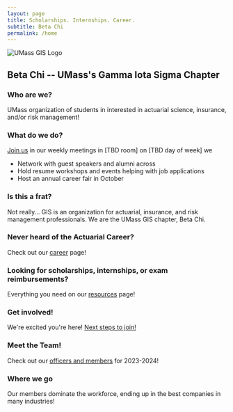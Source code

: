 ```yaml
---
layout: page
title: Scholarships. Internships. Career.
subtitle: Beta Chi
permalink: /home
---
```

<!-- TODO big spell check -->

![UMass GIS Logo](https://nfordumass.github.io/umassactuarialclub/assets/img/umassGISLogo.jpg)

## Beta Chi -- UMass's Gamma Iota Sigma Chapter
### Who are we?
UMass organization of students in interested in actuarial science, insurance, and/or risk management!

<!-- TODO fix room number -->
### What do we do?
[Join us](join) in our weekly meetings in [TBD room] on [TBD day of week] we
- Network with guest speakers and alumni across
- Hold resume workshops and events helping with job applications
- Host an annual career fair in October  

### Is this a frat?
Not really... GIS is an organization for actuarial, insurance, and risk management professionals.  We are the UMass GIS chapter, Beta Chi.

### Never heard of the Actuarial Career?
Check out our [career](career) page!

### Looking for scholarships, internships, or exam reimbursements?
Everything you need on our [resources](resources) page!

### Get involved!
We're excited you're here! [Next steps to join!](join)

<!-- TODO link to a separate markdown page -->
<!-- make page for current officers scrape linkedin and position -->
<!-- TODO fill out rest of this section! -->
### Meet the Team!
Check out our [officers and members](team) for 2023-2024!


<!-- TODO list a bunch of companies here where students have gone -->
### Where we go
Our members dominate the workforce, ending up in the best companies in many industries!